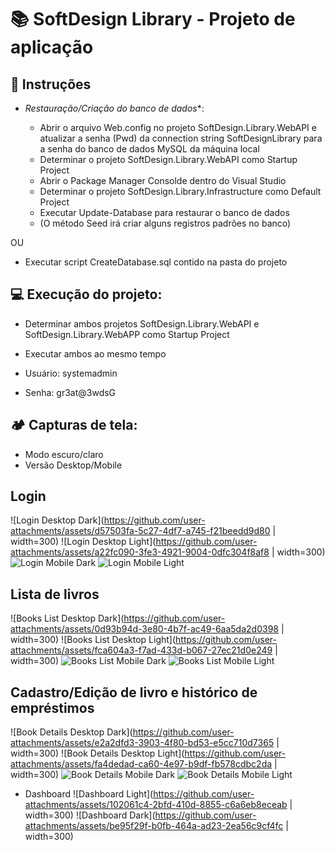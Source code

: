 # 📚 SoftDesign Library - Projeto de aplicação

## 🔧 Instruções

- *Restauração/Criação do banco de dados**:

  - Abrir o arquivo Web.config no projeto SoftDesign.Library.WebAPI e atualizar a senha (Pwd) da connection string SoftDesignLibrary para a senha do banco de dados MySQL da máquina local
  - Determinar o projeto SoftDesign.Library.WebAPI como Startup Project
  - Abrir o Package Manager Consolde dentro do Visual Studio
  - Determinar o projeto SoftDesign.Library.Infrastructure como Default Project
  - Executar Update-Database para restaurar o banco de dados
  - (O método Seed irá criar alguns registros padrões no banco)

OU

  - Executar script CreateDatabase.sql contido na pasta do projeto

## 💻 Execução do projeto:

  - Determinar ambos projetos SoftDesign.Library.WebAPI e SoftDesign.Library.WebAPP como Startup Project
  - Executar ambos ao mesmo tempo

  - Usuário: systemadmin
  - Senha: gr3at@3wdsG

## 🏕️ Capturas de tela:

  - Modo escuro/claro
  - Versão Desktop/Mobile

## Login

![Login Desktop Dark](https://github.com/user-attachments/assets/d57503fa-5c27-4df7-a745-f21beedd9d80 | width=300) ![Login Desktop Light](https://github.com/user-attachments/assets/a22fc090-3fe3-4921-9004-0dfc304f8af8 | width=300)
![Login Mobile Dark](https://github.com/user-attachments/assets/26590330-f197-471d-81d8-28a5d5b8de3c) ![Login Mobile Light](https://github.com/user-attachments/assets/087d181a-5ce4-497e-bd33-8b358d22ead5)

## Lista de livros

![Books List Desktop Dark](https://github.com/user-attachments/assets/0d93b94d-3e80-4b7f-ac49-6aa5da2d0398 | width=300) ![Books List Desktop Light](https://github.com/user-attachments/assets/fca604a3-f7ad-433d-b067-27ec21d0e249 | width=300)
![Books List Mobile Dark](https://github.com/user-attachments/assets/b110a629-7177-4cce-b79f-77b4dcd245fa) ![Books List Mobile Light](https://github.com/user-attachments/assets/303beeab-030e-4548-a9a3-ffd2c5dc0070)

## Cadastro/Edição de livro e histórico de empréstimos

![Book Details Desktop Dark](https://github.com/user-attachments/assets/e2a2dfd3-3903-4f80-bd53-e5cc710d7365 | width=300) ![Book Details Desktop Light](https://github.com/user-attachments/assets/fa4dedad-ca60-4e97-b9df-fb578cdbc2da | width=300)
![Book Details Mobile Dark](https://github.com/user-attachments/assets/9c1557e7-094a-49f7-bc55-e0e92a562cab) ![Book Details Mobile Light](https://github.com/user-attachments/assets/ea7d7330-38b0-40a0-91a3-03d9bafa7ace)

  - Dashboard
![Dashboard Light](https://github.com/user-attachments/assets/102061c4-2bfd-410d-8855-c6a6eb8eceab | width=300) ![Dashboard Dark](https://github.com/user-attachments/assets/be95f29f-b0fb-464a-ad23-2ea56c9cf4fc | width=300)
